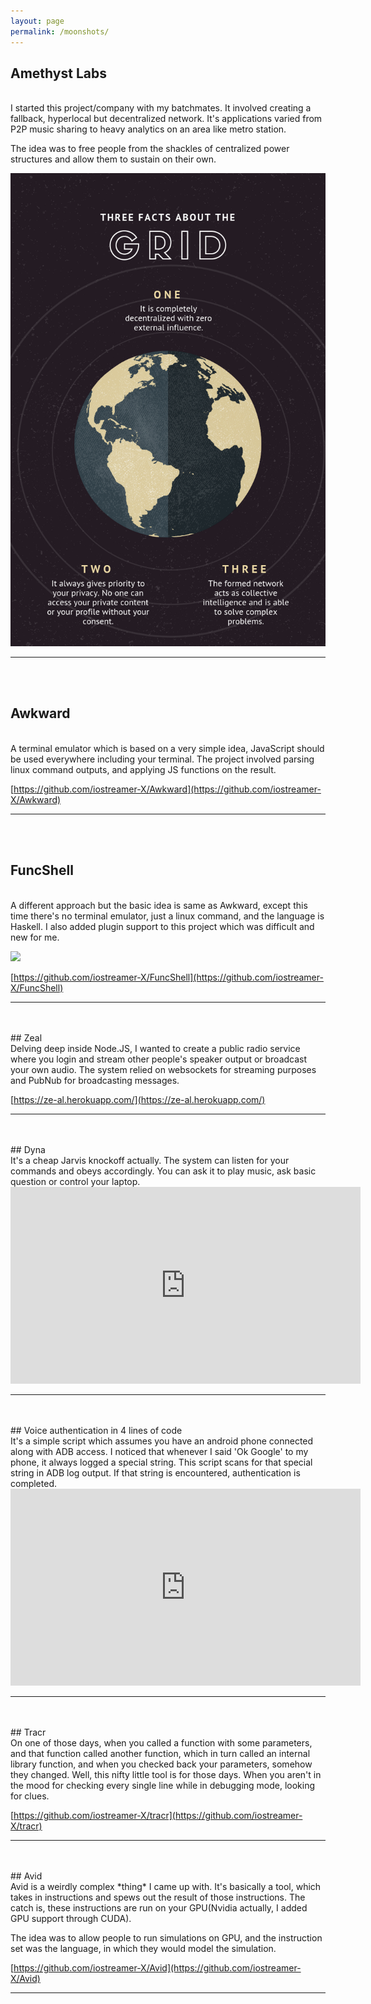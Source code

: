 ```yaml
---
layout: page
permalink: /moonshots/
---
```


## Amethyst Labs
<br>
I started this project/company with my batchmates. It
involved creating a fallback, hyperlocal but decentralized
network. It's applications varied from P2P music sharing to
heavy analytics on an area like metro station.

The idea was to free people from the shackles of centralized power structures
and allow them to sustain on their own.

![](/assets/earth.png)

___
<br>
<br>

## Awkward
<br>
A terminal emulator which is based on a very simple idea, JavaScript should
be used everywhere including your terminal. The project involved parsing
linux command outputs, and applying JS functions on the result.

<script id="asciicast-df856vl97no487ax0ykb39vzq" src="https://asciinema.org/a/df856vl97no487ax0ykb39vzq.js" async></script>

[https://github.com/iostreamer-X/Awkward](https://github.com/iostreamer-X/Awkward)



___
<br>
<br>

## FuncShell
<br>
A different approach but the basic idea is same as Awkward, except this time
there's no terminal emulator, just a linux command, and the language is Haskell.
I also added plugin support to this project which was difficult and new for me.

![](https://raw.githubusercontent.com/iostreamer-X/FuncShell/master/fsh.gif)

[https://github.com/iostreamer-X/FuncShell](https://github.com/iostreamer-X/FuncShell)



___
<br>
<br>
## Zeal
<br>
Delving deep inside Node.JS, I wanted to create a public radio service where
you login and stream other people's speaker output or broadcast your own
audio. The system relied on websockets for streaming purposes and PubNub
for broadcasting messages.

[https://ze-al.herokuapp.com/](https://ze-al.herokuapp.com/)



___
<br>
<br>
## Dyna
<br>
It's a cheap Jarvis knockoff actually. The system can listen for your commands
and obeys accordingly. You can ask it to play music, ask basic question or control
your laptop.

<iframe width="560" height="315" src="https://www.youtube.com/embed/2Jy_rw5PW6Y" frameborder="0" allowfullscreen> </iframe>



___

<br>
<br>
## Voice authentication in 4 lines of code
<br>
It's a simple script which assumes you have an android phone connected along
with ADB access. I noticed that whenever I said 'Ok Google' to my phone, it
always logged a special string. This script scans for that special string in ADB
log output. If that string is encountered, authentication is completed.

<iframe width="560" height="315" src="https://www.youtube.com/embed/SsBgIWJ-VTE" frameborder="0" allowfullscreen></iframe>



___
<br>
<br>
## Tracr
<br>
On one of those days, when you called a function with some parameters, and that function called another function, which in turn called an internal library function, and when you checked back your parameters, somehow they changed. Well, this nifty little tool is for those days. When you aren't in the mood for checking every single line while in debugging mode, looking for clues.


[https://github.com/iostreamer-X/tracr](https://github.com/iostreamer-X/tracr)



___

<br>
<br>
## Avid
<br>
Avid is a weirdly complex *thing* I came up with. It's basically a tool, which takes in instructions and spews out the result of those instructions.
The catch is, these instructions are run on your GPU(Nvidia actually, I added GPU support through CUDA).

The idea was to allow people to run simulations on GPU, and the instruction set was the language, in which they would model the simulation.

[https://github.com/iostreamer-X/Avid](https://github.com/iostreamer-X/Avid)



___
